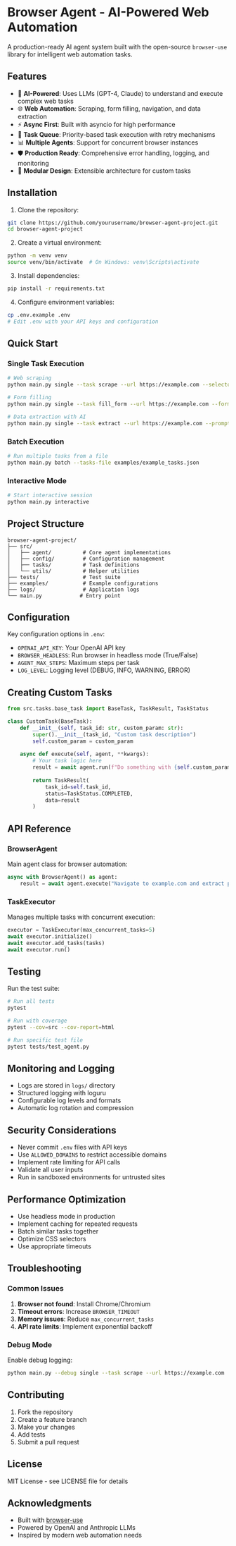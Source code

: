 # Browser Agent - AI-Powered Web Automation

A production-ready AI agent system built with the open-source `browser-use` library for intelligent web automation tasks.

## Features

- 🤖 **AI-Powered**: Uses LLMs (GPT-4, Claude) to understand and execute complex web tasks
- 🌐 **Web Automation**: Scraping, form filling, navigation, and data extraction
- ⚡ **Async First**: Built with asyncio for high performance
- 🔄 **Task Queue**: Priority-based task execution with retry mechanisms
- 📊 **Multiple Agents**: Support for concurrent browser instances
- 🛡️ **Production Ready**: Comprehensive error handling, logging, and monitoring
- 🧩 **Modular Design**: Extensible architecture for custom tasks

## Installation

1. Clone the repository:
```bash
git clone https://github.com/yourusername/browser-agent-project.git
cd browser-agent-project
```

2. Create a virtual environment:
```bash
python -m venv venv
source venv/bin/activate  # On Windows: venv\Scripts\activate
```

3. Install dependencies:
```bash
pip install -r requirements.txt
```

4. Configure environment variables:
```bash
cp .env.example .env
# Edit .env with your API keys and configuration
```

## Quick Start

### Single Task Execution

```bash
# Web scraping
python main.py single --task scrape --url https://example.com --selectors selectors.json

# Form filling
python main.py single --task fill_form --url https://example.com --form-data form_data.json

# Data extraction with AI
python main.py single --task extract --url https://example.com --prompt "Extract product prices and names"
```

### Batch Execution

```bash
# Run multiple tasks from a file
python main.py batch --tasks-file examples/example_tasks.json
```

### Interactive Mode

```bash
# Start interactive session
python main.py interactive
```

## Project Structure

```
browser-agent-project/
├── src/
│   ├── agent/          # Core agent implementations
│   ├── config/         # Configuration management
│   ├── tasks/          # Task definitions
│   └── utils/          # Helper utilities
├── tests/              # Test suite
├── examples/           # Example configurations
├── logs/               # Application logs
└── main.py            # Entry point
```

## Configuration

Key configuration options in `.env`:

- `OPENAI_API_KEY`: Your OpenAI API key
- `BROWSER_HEADLESS`: Run browser in headless mode (True/False)
- `AGENT_MAX_STEPS`: Maximum steps per task
- `LOG_LEVEL`: Logging level (DEBUG, INFO, WARNING, ERROR)

## Creating Custom Tasks

```python
from src.tasks.base_task import BaseTask, TaskResult, TaskStatus

class CustomTask(BaseTask):
    def __init__(self, task_id: str, custom_param: str):
        super().__init__(task_id, "Custom task description")
        self.custom_param = custom_param
    
    async def execute(self, agent, **kwargs):
        # Your task logic here
        result = await agent.run(f"Do something with {self.custom_param}")
        
        return TaskResult(
            task_id=self.task_id,
            status=TaskStatus.COMPLETED,
            data=result
        )
```

## API Reference

### BrowserAgent

Main agent class for browser automation:

```python
async with BrowserAgent() as agent:
    result = await agent.execute("Navigate to example.com and extract prices")
```

### TaskExecutor

Manages multiple tasks with concurrent execution:

```python
executor = TaskExecutor(max_concurrent_tasks=5)
await executor.initialize()
await executor.add_tasks(tasks)
await executor.run()
```

## Testing

Run the test suite:

```bash
# Run all tests
pytest

# Run with coverage
pytest --cov=src --cov-report=html

# Run specific test file
pytest tests/test_agent.py
```

## Monitoring and Logging

- Logs are stored in `logs/` directory
- Structured logging with loguru
- Configurable log levels and formats
- Automatic log rotation and compression

## Security Considerations

- Never commit `.env` files with API keys
- Use `ALLOWED_DOMAINS` to restrict accessible domains
- Implement rate limiting for API calls
- Validate all user inputs
- Run in sandboxed environments for untrusted sites

## Performance Optimization

- Use headless mode in production
- Implement caching for repeated requests
- Batch similar tasks together
- Optimize CSS selectors
- Use appropriate timeouts

## Troubleshooting

### Common Issues

1. **Browser not found**: Install Chrome/Chromium
2. **Timeout errors**: Increase `BROWSER_TIMEOUT`
3. **Memory issues**: Reduce `max_concurrent_tasks`
4. **API rate limits**: Implement exponential backoff

### Debug Mode

Enable debug logging:
```bash
python main.py --debug single --task scrape --url https://example.com
```

## Contributing

1. Fork the repository
2. Create a feature branch
3. Make your changes
4. Add tests
5. Submit a pull request

## License

MIT License - see LICENSE file for details

## Acknowledgments

- Built with [browser-use](https://github.com/browser-use/browser-use)
- Powered by OpenAI and Anthropic LLMs
- Inspired by modern web automation needs